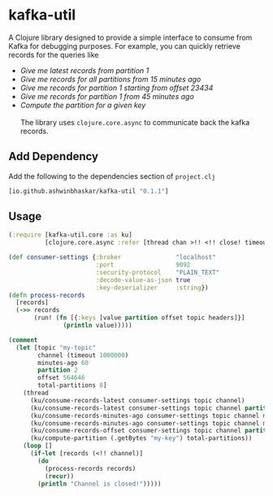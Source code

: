 # kafka-util

A Clojure library designed to provide a simple interface to consume from Kafka for debugging purposes. For example, you can quickly retrieve records for the queries like 
- *Give me latest records from partition 1*
- *Give me records for all partitions from 15 minutes ago*
- *Give me records for partition 1 starting from offset 23434*
- *Give me records for partition 1 from 45 minutes ago*
- *Compute the partition for a given key*
<br><br>The library uses `clojure.core.async` to communicate back the kafka records.

## Add Dependency

Add the following to the dependencies section of `project.clj`
```clojure
[io.github.ashwinbhaskar/kafka-util "0.1.1"]
```

## Usage

```clojure
(:require [kafka-util.core :as ku]
          [clojure.core.async :refer [thread chan >!! <!! close! timeout]])

(def consumer-settings {:broker               "localhost"
                        :port                 9092
                        :security-protocol    "PLAIN_TEXT"
                        :decode-value-as-json true
                        :key-deserializer     :string})
(defn process-records
  [records]
  (->> records 
       (run! (fn [{:keys [value partition offset topic headers]}] 
               (println value)))))

(comment
  (let [topic "my-topic"
        channel (timeout 1000000)
        minutes-ago 60
        partition 2
        offset 564646
        total-partitions 8]
    (thread
      (ku/consume-records-latest consumer-settings topic channel)
      (ku/consume-records-latest consumer-settings topic channel partition)
      (ku/consume-records-minutes-ago consumer-settings topic channel minutes-ago)
      (ku/consume-records-minutes-ago consumer-settings topic channel minutes-ago partition)
      (ku/consume-records-offset consumer-settings topic channel partition offset)
      (ku/compute-partition (.getBytes "my-key") total-partitions))
    (loop []
      (if-let [records (<!! channel)]
        (do
          (process-records records)
          (recur))
        (println "Channel is closed!")))))

```
